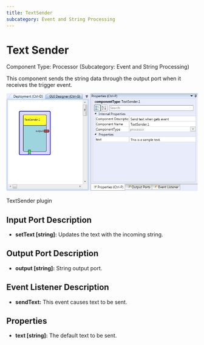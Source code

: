 ```yaml
---
title: TextSender
subcategory: Event and String Processing
---
```


# Text Sender

Component Type: Processor (Subcategory: Event and String Processing)

This component sends the string data through the output port when it receives the trigger event.

![Screenshot: TextSender plugin](./img/textsender.jpg "Screenshot: TextSender plugin")

TextSender plugin

## Input Port Description

- **setText \[string\]:** Updates the text with the incoming string.

## Output Port Description

- **output \[string\]:** String output port.

## Event Listener Description

- **sendText:** This event causes text to be sent.

## Properties

- **text \[string\]:** The default text to be sent.
